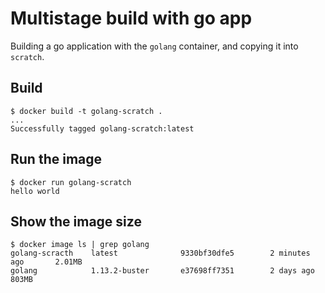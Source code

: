 # Multistage build with go app

Building a go application with the `golang` container,
and copying it into `scratch`.

## Build

```shell
$ docker build -t golang-scratch .
...
Successfully tagged golang-scratch:latest
```

## Run the image

```shell
$ docker run golang-scratch
hello world
```

## Show the image size

```shell
$ docker image ls | grep golang
golang-scracth    latest              9330bf30dfe5        2 minutes ago       2.01MB
golang            1.13.2-buster       e37698ff7351        2 days ago          803MB
```
